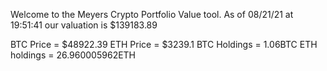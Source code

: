 Welcome to the Meyers Crypto Portfolio Value tool. 
As of 08/21/21 at 19:51:41 our valuation is $139183.89 

BTC Price = $48922.39
 ETH Price = $3239.1
BTC Holdings = 1.06BTC
 ETH holdings = 26.960005962ETH 
